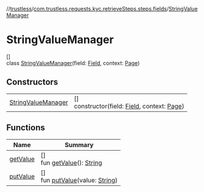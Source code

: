 //[trustless](../../../index.md)/[com.trustless.requests.kyc.retrieveSteps.steps.fields](../index.md)/[StringValueManager](index.md)

# StringValueManager

[]\
class [StringValueManager](index.md)(field: [Field](../../com.trustless.requests.kyc.retrieveSteps/-field/index.md), context: [Page](../../com.trustless.requests.kyc.retrieveSteps.steps/-page/index.md))

## Constructors

| | |
|---|---|
| [StringValueManager](-string-value-manager.md) | []<br>constructor(field: [Field](../../com.trustless.requests.kyc.retrieveSteps/-field/index.md), context: [Page](../../com.trustless.requests.kyc.retrieveSteps.steps/-page/index.md)) |

## Functions

| Name | Summary |
|---|---|
| [getValue](get-value.md) | []<br>fun [getValue](get-value.md)(): [String](https://kotlinlang.org/api/latest/jvm/stdlib/kotlin/-string/index.html) |
| [putValue](put-value.md) | []<br>fun [putValue](put-value.md)(value: [String](https://kotlinlang.org/api/latest/jvm/stdlib/kotlin/-string/index.html)) |
